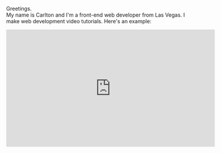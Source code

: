 Greetings.
<br>
My name is Carlton and I'm a front-end web developer from Las Vegas. I make web development video tutorials. Here's an example:
<br>

<iframe width="560" height="315" src="https://www.youtube.com/embed/h-ZCVUAzR-0" frameborder="0" allow="accelerometer; autoplay; encrypted-media; gyroscope; picture-in-picture" allowfullscreen></iframe>
